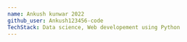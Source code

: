 ```yaml
---
name: Ankush kunwar 2022
github_user: Ankush123456-code
TechStack: Data science, Web developement using Python
---
```

